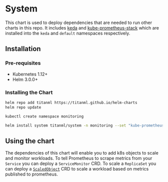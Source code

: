 # System

This chart is used to deploy dependencies that are needed to run other charts in this repo. It includes [keda](https://github.com/kedacore/keda) and [kube-prometheus-stack](https://github.com/prometheus-community/helm-charts/tree/main/charts/kube-prometheus-stack) which are installed into the `keda` and `default` namespaces respectively.

## Installation

### Pre-requisites

- Kubernetes 1.12+
- Helm 3.0.0+

### Installing the Chart

```bash
helm repo add titanml https://titanml.github.io/helm-charts
helm repo update

kubectl create namespace monitoring

helm install system titanml/system -n monitoring --set "kube-prometheus-stack.prometheus.prometheusSpec.storageSpec.volumeClaimTemplate.spec.storageClassName=<name-of-storage-class-in-your-cluster>"
```

## Using the chart

The dependencies of this chart will enable you to add k8s objects to scale and monitor workloads. To tell Prometheus to scrape metrics from your `Service` you can deploy a `ServiceMonitor` CRD. To scale a `ReplicaSet` you can deploy a [`ScaledObject`](https://keda.sh/docs/concepts/scaling-deployments/) CRD to scale a workload based on metrics published to prometheus.
